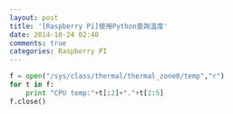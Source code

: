 ```yaml
---
layout: post
title: '[Raspberry Pi]使用Python查詢溫度'
date: 2014-10-24 02:40
comments: true
categories: Raspberry PI
---
```

```python cpuTemp.py
f = open("/sys/class/thermal/thermal_zone0/temp","r")
for t in f:
    print "CPU temp:"+t[:2]+"."+t[2:5]
f.close()
```